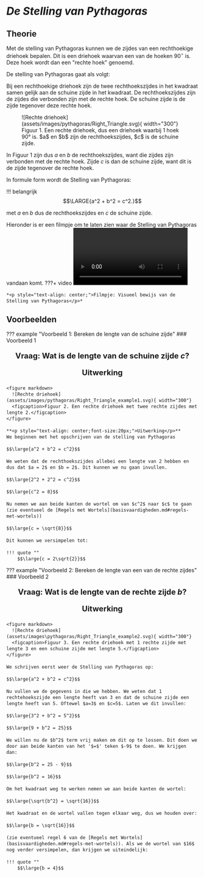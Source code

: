 # *De Stelling van Pythagoras*
## **Theorie**

Met de stelling van Pythagoras kunnen we de zijdes van een rechthoekige driehoek bepalen. Dit is een driehoek waarvan een van de hoeken $90 ^{\circ}$ is. Deze hoek wordt dan een "rechte hoek" genoemd. 

De stelling van Pythagoras gaat als volgt:

Bij een rechthoekige driehoek zijn de twee rechthoekszijdes in het kwadraat samen gelijk aan de schuine zijde in het kwadraat. De rechthoekszijdes zijn de zijdes die verbonden zijn met de rechte hoek. De schuine zijde is de zijde tegenover deze rechte hoek.

<figure markdown>
  ![Rechte driehoek](assets/images/pythagoras/Right_Triangle.svg){ width="300"}
    <figcaption>Figuur 1. Een rechte driehoek, dus een driehoek waarbij 1 hoek 90° is. $a$ en $b$ zijn de rechthoekszijdes, $c$ is de schuine zijde. </figcaption>
</figure>

In Figuur 1 zijn dus $a$ en $b$ de rechthoekszijdes, want die zijdes zijn verbonden met de rechte hoek. Zijde $c$ is dan de schuine zijde, want dit is de zijde tegenover de rechte hoek. 

In formule form wordt de Stelling van Pythagoras:

!!! belangrijk
    $$\LARGE{a^2 + b^2 = c^2.}$$

met $a$ en $b$ dus de rechthoekszijdes en $c$ de schuine zijde. 

Hieronder is er een filmpje om te laten zien waar de Stelling van Pythagoras vandaan komt.
???+ video
    <video controls>
      <source src="../assets/videos/Pythagoras.mp4" type="video/mp4">
    </video>

    *<p style="text-align: center;">Filmpje: Visueel bewijs van de Stelling van Pythagoras</p>*

## **Voorbeelden**
??? example "Voorbeeld 1: Bereken de lengte van de schuine zijde"
    ### Voorbeeld 1
    **<p style="text-align: center;font-size:20px;">Vraag: Wat is de lengte van de schuine zijde $c$?</p>**
        **<p style="text-align: center;font-size:20px;">Uitwerking</p>**
    
    <figure markdown>
      ![Rechte driehoek](assets/images/pythagoras/Right_Triangle_example1.svg){ width="300"}
      <figcaption>Figuur 2. Een rechte driehoek met twee rechte zijdes met lengte 2.</figcaption>
    </figure>

    **<p style="text-align: center;font-size:20px;">Uitwerking</p>**
    We beginnen met het opschrijven van de stelling van Pythagoras

    $$\large{a^2 + b^2 = c^2}$$

    We weten dat de rechthoekszijdes allebei een lengte van 2 hebben en dus dat $a = 2$ en $b = 2$. Dit kunnen we nu gaan invullen.

    $$\large{2^2 + 2^2 = c^2}$$

    $$\large{c^2 = 8}$$

    Nu nemen we aan beide kanten de wortel om van $c^2$ naar $c$ te gaan (zie eventueel de [Regels met Wortels](basisvaardigheden.md#regels-met-wortels))

    $$\large{c = \sqrt{8}}$$

    Dit kunnen we versimpelen tot:

    !!! quote ""
        $$\large{c = 2\sqrt{2}}$$
    
     

??? example "Voorbeeld 2: Bereken de lengte van een van de rechte zijdes"
    ### Voorbeeld 2
    **<p style="text-align: center;font-size:20px;">Vraag: Wat is de lengte van de rechte zijde $b$?</p>**
    **<p style="text-align: center;font-size:20px;">Uitwerking</p>** 

    <figure markdown>
      ![Rechte driehoek](assets/images\pythagoras/Right_Triangle_example2.svg){ width="300"}
      <figcaption>Figuur 3. Een rechte driehoek met 1 rechte zijde met lengte 3 en een schuine zijde met lengte 5.</figcaption>
    </figure>

    We schrijven eerst weer de Stelling van Pythagoras op:

    $$\large{a^2 + b^2 = c^2}$$

    Nu vullen we de gegevens in die we hebben. We weten dat 1 rechtehoekszijde een lengte heeft van 3 en dat de schuine zijde een lengte heeft van 5. Oftewel $a=3$ en $c=5$. Laten we dit invullen:

    $$\large{3^2 + b^2 = 5^2}$$

    $$\large{9 + b^2 = 25}$$

    We willen nu de $b^2$ term vrij maken om dit op te lossen. Dit doen we door aan beide kanten van het '$=$' teken $-9$ te doen. We krijgen dan:

    $$\large{b^2 = 25 - 9}$$

    $$\large{b^2 = 16}$$

    Om het kwadraat weg te werken nemen we aan beide kanten de wortel:

    $$\large{\sqrt{b^2} = \sqrt{16}}$$

    Het kwadraat en de wortel vallen tegen elkaar weg, dus we houden over:

    $$\large{b = \sqrt{16}}$$

    (zie eventueel regel 6 van de [Regels met Wortels](basisvaardigheden.md#regels-met-wortels)). Als we de wortel van $16$ nog verder versimpelen, dan krijgen we uiteindelijk: 

    !!! quote ""
        $$\large{b = 4}$$ 
